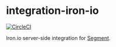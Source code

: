 # integration-iron-io

[![CircleCI](https://circleci.com/gh/segment-integrations/integration-iron-io.svg?style=shield&circle-token=f3e6a07f5ab5ea9f47fcb072c09ec03466e21cb3)](https://circleci.com/gh/segment-integrations/integration-iron-io)
  
Iron.io server-side integration for [Segment](https://segment.com).
